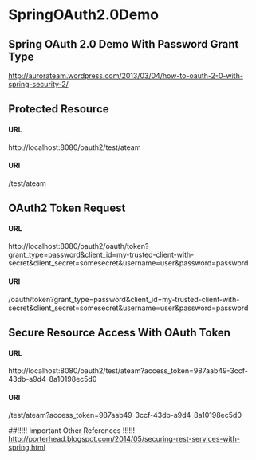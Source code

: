 SpringOAuth2.0Demo
==================

Spring OAuth 2.0 Demo With Password Grant Type
----------------------------------------------
http://aurorateam.wordpress.com/2013/03/04/how-to-oauth-2-0-with-spring-security-2/

Protected Resource
------------------
#### URL
http://localhost:8080/oauth2/test/ateam
#### URI
/test/ateam


OAuth2 Token Request
--------------------
#### URL
http://localhost:8080/oauth2/oauth/token?grant_type=password&client_id=my-trusted-client-with-secret&client_secret=somesecret&username=user&password=password
#### URI
/oauth/token?grant_type=password&client_id=my-trusted-client-with-secret&client_secret=somesecret&username=user&password=password

Secure Resource Access With OAuth Token 
---------------------------------------
#### URL
http://localhost:8080/oauth2/test/ateam?access_token=987aab49-3ccf-43db-a9d4-8a10198ec5d0
#### URI
/test/ateam?access_token=987aab49-3ccf-43db-a9d4-8a10198ec5d0



##!!!!! Important Other References !!!!!!
http://porterhead.blogspot.com/2014/05/securing-rest-services-with-spring.html
